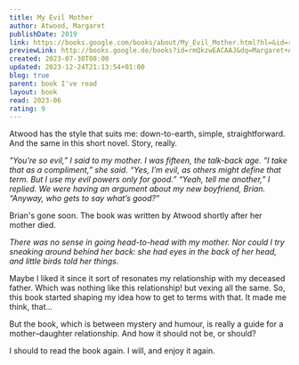 ```yaml
---
title: My Evil Mother
author: Atwood, Margaret
publishDate: 2019
link: https://books.google.com/books/about/My_Evil_Mother.html?hl=&id=rmQkzwEACAAJ
previewLink: http://books.google.de/books?id=rmQkzwEACAAJ&dq=Margaret+Atwood,+My+evil+mother&hl=&as_pt=BOOKS&cd=1&source=gbs_api
created: 2023-07-30T08:00
updated: 2023-12-24T21:13:54+01:00
blog: true
parent: book I've read
layout: book
read: 2023-06
rating: 9
---
```


Atwood has the style that suits me: down-to-earth, simple, straightforward.  And the same in this short novel.  Story, really.  

_"You’re so evil,” I said to my mother. I was fifteen, the talk-back age. “I take that as a compliment,” she said. “Yes, I’m evil, as others might define that term. But I use my evil powers only for good.” “Yeah, tell me another,” I replied. We were having an argument about my new boyfriend, Brian. “Anyway, who gets to say what’s good?”_

Brian's gone soon.  The book was written by Atwood shortly after her mother died.  

_There was no sense in going head-to-head with my mother. Nor could I try sneaking around behind her back: she had eyes in the back of her head, and little birds told her things._

Maybe I liked it since it sort of resonates my relationship with my deceased father.  Which was nothing like this relationship! but vexing all the same.  So, this book started shaping my idea how to get to terms with that.  It made me think, that...

But the book, which is between mystery and humour, is really a guide for a mother–daughter relationship.  And how it should not be, or should?

I should to read the book again.  I will, and enjoy it again.